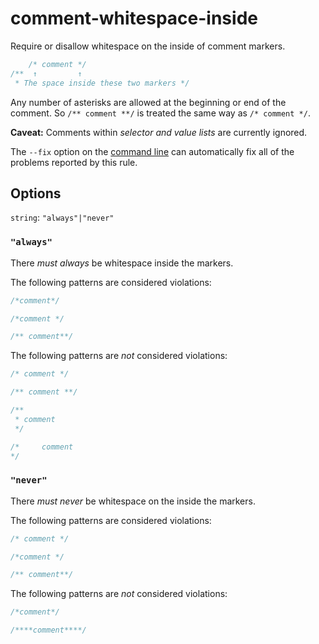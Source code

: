 # comment-whitespace-inside

Require or disallow whitespace on the inside of comment markers.

```css
    /* comment */
/**  ↑         ↑
 * The space inside these two markers */
```

Any number of asterisks are allowed at the beginning or end of the comment. So `/** comment **/` is treated the same way as `/* comment */`.

**Caveat:** Comments within *selector and value lists* are currently ignored.

The `--fix` option on the [command line](../../../docs/user-guide/cli.md#autofixing-errors) can automatically fix all of the problems reported by this rule.

## Options

`string`: `"always"|"never"`

### `"always"`

There *must always* be whitespace inside the markers.

The following patterns are considered violations:

```css
/*comment*/
```

```css
/*comment */
```

```css
/** comment**/
```

The following patterns are *not* considered violations:

```css
/* comment */
```

```css
/** comment **/
```

```css
/**
 * comment
 */
```

```css
/*     comment
*/
```

### `"never"`

There *must never* be whitespace on the inside the markers.

The following patterns are considered violations:

```css
/* comment */
```

```css
/*comment */
```

```css
/** comment**/
```

The following patterns are *not* considered violations:

```css
/*comment*/
```

```css
/****comment****/
```
